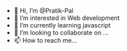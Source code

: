 - 👋 Hi, I’m @Pratik-Pal
- 👀 I’m interested in Web development
- 🌱 I’m currently learning javascript
- 💞️ I’m looking to collaborate on ...
- 📫 How to reach me...

<!---
Pratik-Pal/Pratik-Pal is a ✨ special ✨ repository because its `README.md` (this file) appears on your GitHub profile.
You can click the Preview link to take a look at your changes.
--->
